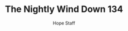 ---
image: /assets/img/nwd/134_nwd_psalm_16_8_esv.png
title: The Nightly Wind Down 134
number: 134
categories:
  - The Nightly Wind Down
author: Hope Staff
notes: The Nightly Wind Down 134
embed: >-
  EMBED_GOES_HERE
transcript: >-
  SOME LINES OF TEXT START HERE
---